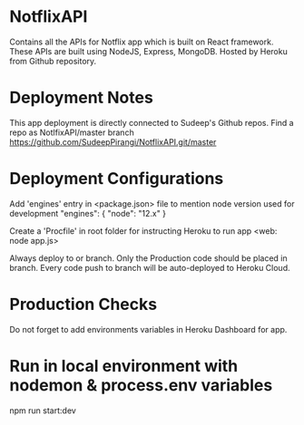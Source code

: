 # NotflixAPI

Contains all the APIs for Notflix app which is built on React framework.
These APIs are built using NodeJS, Express, MongoDB.
Hosted by Heroku from Github repository.

# Deployment Notes

This app deployment is directly connected to Sudeep's Github repos. Find a repo as NotlfixAPI/master branch
https://github.com/SudeepPirangi/NotflixAPI.git/master

# Deployment Configurations

Add 'engines' entry in <package.json> file to mention node version used for development
"engines": {
"node": "12.x"
}

Create a 'Procfile' in root folder for instructing Heroku to run app
<web: node app.js>

Always deploy to <dev> or <test> branch. Only the Production code should be placed in <master> branch.
Every code push to <master> branch will be auto-deployed to Heroku Cloud.

# Production Checks

Do not forget to add environments variables in Heroku Dashboard for <notflix-node-api> app.

# Run in local environment with nodemon & process.env variables

npm run start:dev

